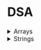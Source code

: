 # DSA

<details>
  <summary>Arrays</summary>
  
  | S.No. | Question                                                                                                                                          | Solution                                                                                       |
  |-------|---------------------------------------------------------------------------------------------------------------------------------------------------|------------------------------------------------------------------------------------------------|
  | 1     | [Peak Element](https://practice.geeksforgeeks.org/problems/peak-element/1)                                                                        | [PeakElement.cpp](PeakElement.cpp)                                                             |
  | 2     | [Find Minimum And Maximum Element In An Array](https://practice.geeksforgeeks.org/problems/find-minimum-and-maximum-element-in-an-array4428/1)    | [FindMinimumAndMaximumElementInAnArray.cpp](FindMinimumAndMaximumElementInAnArray.cpp)         |
  | 3     | [Reverse An Array](https://practice.geeksforgeeks.org/problems/reverse-an-array/0)                                                                | [ReverseAnArray.cpp](ReverseAnArray.cpp)                                                       |
  | 4     | [Sort The Array](https://practice.geeksforgeeks.org/problems/sort-the-array0055/1)                                                                | [SortTheArray.cpp](SortTheArray.cpp)                                                           |
  | 5     | [Kth Smallest Element](https://practice.geeksforgeeks.org/problems/kth-smallest-element5635/1)                                                    | [KthSmallestElement.cpp](KthSmallestElement.cpp)                                               |
  | 6     | [Find The Frequency](https://practice.geeksforgeeks.org/problems/find-the-frequency/1)                                                            | [FindTheFrequency.cpp](FindTheFrequency.cpp)                                                   |
  | 7     | [Sub array With Given Sum](https://practice.geeksforgeeks.org/problems/subarray-with-given-sum-1587115621/1)                                      | [SubarrayWithGivenSum.cpp](SubarrayWithGivenSum.cpp)                                           |
  | 8     | [Sort 0 1 2](https://practice.geeksforgeeks.org/problems/sort-an-array-of-0s-1s-and-2s4231/1)                                                     | [Sort012.cpp](Sort012.cpp)                                                                     |
  | 9     | [Move All Negative Elements To End]()                                                                                                             | [MoveAllNegativeElementsToEnd.cpp](MoveAllNegativeElementsToEnd.cpp)                           |
  | 10    | [Union Of Two Arrays](https://practice.geeksforgeeks.org/problems/union-of-two-arrays3538/1#)                                                     | [UnionOfTwoArrays.cpp](UnionOfTwoArrays.cpp)                                                   |
  | 16    | [Common Elements](https://practice.geeksforgeeks.org/problems/common-elements1132/1#)                                                             | [CommonElements.cpp](Array/CommonElements.cpp)                                                 |
  | 17    | [First Repeating Element](https://practice.geeksforgeeks.org/problems/first-repeating-element4018/1)                                              | [FirstRepeatingElement.cpp](Array/FirstRepeatingElement.cpp)                                   |
  | 18    | [Non-Repeating Element](https://practice.geeksforgeeks.org/problems/non-repeating-element3958/1)                                                  | [NonRepeatingElement.cpp](Array/NonRepeatingElement.cpp)                                       |
  | 19    | [Subarrays with equal 1s and 0s](https://practice.geeksforgeeks.org/problems/non-repeating-element3958/1)                                         | [SubarraysWithEqual1sAnd0s.cpp](Array/SubarraysWithEqual1sAnd0s.cpp)                           |
  | 20    | [Alternate positive and negative numbers](https://practice.geeksforgeeks.org/problems/array-of-alternate-ve-and-ve-nos1401/1#)                    | [AlternatePositiveAndNegativeNumbers.cpp](Array/AlternatePositiveAndNegativeNumbers.cpp)       |
  | 21    | [Subarray with 0 sum](https://practice.geeksforgeeks.org/problems/subarray-with-0-sum-1587115621/1#)                                              | [SubarrayWith0Sum.cpp](Array/SubarrayWith0Sum.cpp)                                             |
  | 22    | [Kadane's Algorithm](https://practice.geeksforgeeks.org/problems/kadanes-algorithm-1587115620/1#)                                                 | [KadaneaAlgorithm.cpp](Array/KadaneaAlgorithm.cpp)                                             |
  | 23    | [Factorials of large numbers](https://practice.geeksforgeeks.org/problems/factorials-of-large-numbers2508/1#)                                     | [FactorialsOfLargeNumbers.cpp](Array/FactorialsOfLargeNumbers.cpp)                             |
  | 24    | [Maximum Product Subarray](https://practice.geeksforgeeks.org/problems/maximum-product-subarray3604/1/#)                                          | [MaximumProductSubarray.cpp](Array/MaximumProductSubarray.cpp)                                 |
  | 25    | [Longest consecutive subsequence](https://practice.geeksforgeeks.org/problems/longest-consecutive-subsequence2449/1)                              | [LongestConsecutiveSubsequence.cpp](Array/LongestConsecutiveSubsequence.cpp)                   |
  | 26    | [Minimum element in a sorted and rotated array](https://practice.geeksforgeeks.org/problems/minimum-element-in-a-sorted-and-rotated-array3611/1#) | [MinimumElementInASortedAndRotatedArray.cpp](Array/MinimumElementInASortedAndRotatedArray.cpp) |
  | 27    | [Max sum in the configuration](https://practice.geeksforgeeks.org/problems/max-sum-in-the-configuration/1)                                        | [MaxSumInTheConfiguration.cpp](Array/MaxSumInTheConfiguration.cpp)                             |
  | 28    | [Minimum Platforms](https://practice.geeksforgeeks.org/problems/minimum-platforms-1587115620/1#)                                                  | [MinimumPlatforms.cpp](Array/MinimumPlatforms.cpp)                                             |

  
</details>

<details>
  <summary>Strings</summary>
  
  | S.No. | Question                                                                                                 | Solution                                                                   |
  |-------|----------------------------------------------------------------------------------------------------------|----------------------------------------------------------------------------|
  | 1     | [Palindrome String](https://www.interviewbit.com/problems/palindrome-string/)                            | [PalindromeString.cpp](Strings/PalindromeString.cpp)                       |
  | 2     | [Vowel and Consonant Substrings!](https://www.interviewbit.com/problems/vowel-and-consonant-substrings/) | [VowelAndConsonantSubstrings.cpp](Strings/VowelAndConsonantSubstrings.cpp) |
  | 3     | [Remove Consecutive Characters](https://www.interviewbit.com/problems/remove-consecutive-characters/)    | [RemoveConsecutiveCharacters.cpp](Strings/RemoveConsecutiveCharacters.cpp) |
  | 4     | [Longest Common Prefix](https://www.interviewbit.com/problems/longest-common-prefix/)                    | [LongestCommonPrefix.cpp](Strings/LongestCommonPrefix.cpp)                 |
  | 5     | [Count And Say](https://www.interviewbit.com/problems/count-and-say/)                                    | [CountAndSay.cpp](Strings/CountAndSay.cpp)                                 |
  | 6     | [Length of Last Word](https://www.interviewbit.com/problems/length-of-last-word/)                        | [LengthofLastWord.cpp](Strings/LengthofLastWord.cpp)                       |
  | 7     | [Reverse the String](https://www.interviewbit.com/problems/reverse-the-string/)                          | [ReversetheString.cpp](Strings/ReversetheString.cpp)                       |
  | 8     | [Amazing Subarrays](https://www.interviewbit.com/problems/amazing-subarrays/)                            | [AmazingSubarrays.cpp](Strings/AmazingSubarrays.cpp)                       |
  | 9     | [Integer To Roman](https://www.interviewbit.com/problems/integer-to-roman/)                              | [IntegerToRoman.cpp](Strings/IntegerToRoman.cpp)                           |
  | 10    | [Roman To Integer](https://www.interviewbit.com/problems/roman-to-integer/)                              | [RomanToInteger.cpp](Strings/RomanToInteger.cpp)                           |
  
</details>
